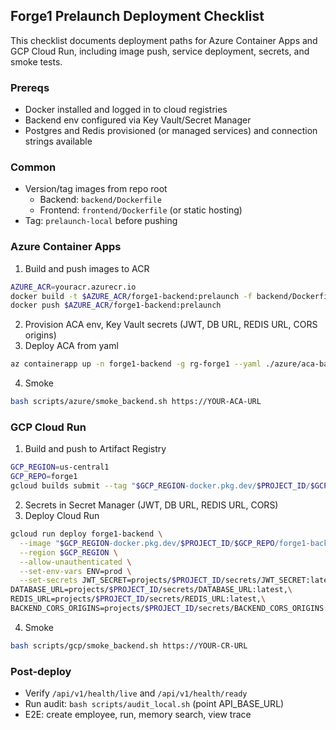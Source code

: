 ## Forge1 Prelaunch Deployment Checklist

This checklist documents deployment paths for Azure Container Apps and GCP Cloud Run, including image push, service deployment, secrets, and smoke tests.

### Prereqs
- Docker installed and logged in to cloud registries
- Backend env configured via Key Vault/Secret Manager
- Postgres and Redis provisioned (or managed services) and connection strings available

### Common
- Version/tag images from repo root
  - Backend: `backend/Dockerfile`
  - Frontend: `frontend/Dockerfile` (or static hosting)
- Tag: `prelaunch-local` before pushing

### Azure Container Apps
1) Build and push images to ACR
```bash
AZURE_ACR=youracr.azurecr.io
docker build -t $AZURE_ACR/forge1-backend:prelaunch -f backend/Dockerfile .
docker push $AZURE_ACR/forge1-backend:prelaunch
```
2) Provision ACA env, Key Vault secrets (JWT, DB URL, REDIS URL, CORS origins)
3) Deploy ACA from yaml
```bash
az containerapp up -n forge1-backend -g rg-forge1 --yaml ./azure/aca-backend.yaml --image $AZURE_ACR/forge1-backend:prelaunch
```
4) Smoke
```bash
bash scripts/azure/smoke_backend.sh https://YOUR-ACA-URL
```

### GCP Cloud Run
1) Build and push to Artifact Registry
```bash
GCP_REGION=us-central1
GCP_REPO=forge1
gcloud builds submit --tag "$GCP_REGION-docker.pkg.dev/$PROJECT_ID/$GCP_REPO/forge1-backend:prelaunch" .
```
2) Secrets in Secret Manager (JWT, DB URL, REDIS URL, CORS)
3) Deploy Cloud Run
```bash
gcloud run deploy forge1-backend \
  --image "$GCP_REGION-docker.pkg.dev/$PROJECT_ID/$GCP_REPO/forge1-backend:prelaunch" \
  --region $GCP_REGION \
  --allow-unauthenticated \
  --set-env-vars ENV=prod \
  --set-secrets JWT_SECRET=projects/$PROJECT_ID/secrets/JWT_SECRET:latest,\
DATABASE_URL=projects/$PROJECT_ID/secrets/DATABASE_URL:latest,\
REDIS_URL=projects/$PROJECT_ID/secrets/REDIS_URL:latest,\
BACKEND_CORS_ORIGINS=projects/$PROJECT_ID/secrets/BACKEND_CORS_ORIGINS:latest
```
4) Smoke
```bash
bash scripts/gcp/smoke_backend.sh https://YOUR-CR-URL
```

### Post-deploy
- Verify `/api/v1/health/live` and `/api/v1/health/ready`
- Run audit: `bash scripts/audit_local.sh` (point API_BASE_URL)
- E2E: create employee, run, memory search, view trace


